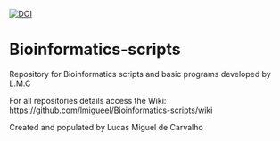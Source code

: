
[![DOI](https://sandbox.zenodo.org/badge/449070899.svg)](https://sandbox.zenodo.org/badge/latestdoi/449070899)


# Bioinformatics-scripts
Repository for Bioinformatics scripts and basic programs developed by L.M.C

For all repositories details access the Wiki: https://github.com/lmigueel/Bioinformatics-scripts/wiki

Created and populated by Lucas Miguel de Carvalho
